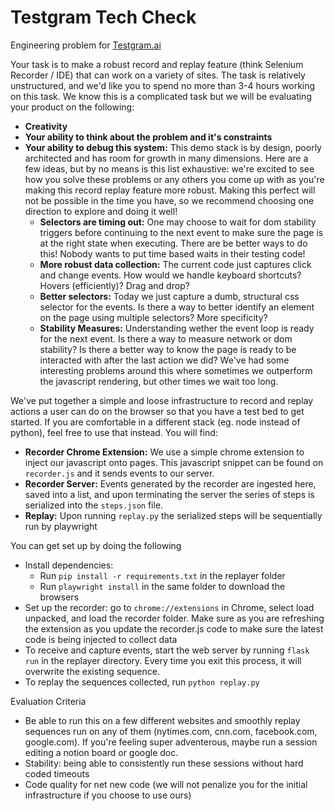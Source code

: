 # Testgram Tech Check

Engineering problem for [Testgram.ai](http://testgram.ai) 

Your task is to make a robust record and replay feature (think Selenium Recorder / IDE) that can work on a variety of sites. The task is relatively unstructured, and we'd like you to spend no more than 3-4 hours working on this task. We know this is a complicated task but we will be evaluating your product on the following: 

- **Creativity**
- **Your ability to think about the problem and it's constraints**
- **Your ability to debug this system:** This demo stack is by design, poorly architected and has room for growth in many dimensions. Here are a few ideas, but by no means is this list exhaustive: we're excited to see how you solve these problems or any others you come up with as you're making this record replay feature more robust. Making this perfect will not be possible in the time you have, so we recommend choosing one direction to explore and doing it well!
    - **Selectors are timing out:** One may choose to wait for dom stability triggers before continuing to the next event to make sure the page is at the right state when executing. There are be better ways to do this! Nobody wants to put time based waits in their testing code!
    - **More robust data collection:** The current code just captures click and change events. How would we handle keyboard shortcuts? Hovers (efficiently)? Drag and drop?
    - **Better selectors:** Today we just capture a dumb, structural css selector for the events. Is there a way to better identify an element on the page using multiple selectors? More specificity?
    - **Stability Measures:** Understanding wether the event loop is ready for the next event. Is there a way to measure network or dom stability? Is there a better way to know the page is ready to be interacted with after the last action we did? We've had some interesting problems around this where sometimes we outperform the javascript rendering, but other times we wait too long.

We've put together a simple and loose infrastructure to record and replay actions a user can do on the browser so that you have a test bed to get started. If you are comfortable in a different stack (eg. node instead of python), feel free to use that instead. You will find:

- **Recorder Chrome Extension:** We use a simple chrome extension to inject our javascript onto pages. This javascript snippet can be found on `recorder.js` and it sends events to our server.
- **Recorder Server:** Events generated by the recorder are ingested here, saved into a list, and upon terminating the server the series of steps is serialized into the `steps.json` file.
- **Replay:** Upon running `replay.py` the serialized steps will be sequentially run by playwright

You can get set up by doing the following

- Install dependencies:
    - Run `pip install -r requirements.txt` in the replayer folder
    - Run `playwright install` in the same folder to download the browsers
- Set up the recorder: go to `chrome://extensions` in Chrome, select load unpacked, and load the recorder folder. Make sure as you are refreshing the extension as you update the recorder.js code to make sure the latest code is being injected to collect data
- To receive and capture events, start the web server by running `flask run` in the replayer directory. Every time you exit this process, it will overwrite the existing sequence.
- To replay the sequences collected, run `python replay.py`


Evaluation Criteria
- Be able to run this on a few different websites and smoothly replay sequences run on any of them (nytimes.com, cnn.com, facebook.com, google.com). If you're feeling super adventerous, maybe run a session editing a notion board or google doc. 
- Stability: being able to consistently run these sessions without hard coded timeouts
- Code quality for net new code (we will not penalize you for the initial infrastructure if you choose to use ours)
